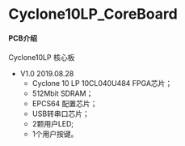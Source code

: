 # Cyclone10LP_CoreBoard
#### PCB介绍
Cyclone10LP 核心板

* V1.0   2019.08.28
    * Cyclone 10 LP 10CL040U484 FPGA芯片；
    * 512Mbit SDRAM；
    * EPCS64 配置芯片；
    * USB转串口芯片；
    * 2颗用户LED;
    * 1个用户按键。



